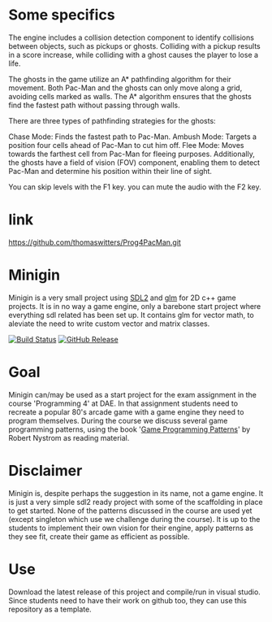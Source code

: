 # Some specifics

The engine includes a collision detection component to identify collisions between objects, such as pickups or ghosts. Colliding with a pickup results in a score increase, while colliding with a ghost causes the player to lose a life.

The ghosts in the game utilize an A* pathfinding algorithm for their movement. Both Pac-Man and the ghosts can only move along a grid, avoiding cells marked as walls. The A* algorithm ensures that the ghosts find the fastest path without passing through walls.

There are three types of pathfinding strategies for the ghosts:

Chase Mode: Finds the fastest path to Pac-Man.
Ambush Mode: Targets a position four cells ahead of Pac-Man to cut him off.
Flee Mode: Moves towards the farthest cell from Pac-Man for fleeing purposes.
Additionally, the ghosts have a field of vision (FOV) component, enabling them to detect Pac-Man and determine his position within their line of sight.

You can skip levels with the F1 key.
you can mute the audio with the F2 key.

# link
https://github.com/thomaswitters/Prog4PacMan.git

# Minigin

Minigin is a very small project using [SDL2](https://www.libsdl.org/) and [glm](https://github.com/g-truc/glm) for 2D c++ game projects. It is in no way a game engine, only a barebone start project where everything sdl related has been set up. It contains glm for vector math, to aleviate the need to write custom vector and matrix classes.

[![Build Status](https://github.com/avadae/minigin/actions/workflows/msbuild.yml/badge.svg)](https://github.com/avadae/msbuild/actions)
[![GitHub Release](https://img.shields.io/github/v/release/avadae/minigin?logo=github&sort=semver)](https://github.com/avadae/minigin/releases/latest)

# Goal

Minigin can/may be used as a start project for the exam assignment in the course 'Programming 4' at DAE. In that assignment students need to recreate a popular 80's arcade game with a game engine they need to program themselves. During the course we discuss several game programming patterns, using the book '[Game Programming Patterns](https://gameprogrammingpatterns.com/)' by Robert Nystrom as reading material. 

# Disclaimer

Minigin is, despite perhaps the suggestion in its name, not a game engine. It is just a very simple sdl2 ready project with some of the scaffolding in place to get started. None of the patterns discussed in the course are used yet (except singleton which use we challenge during the course). It is up to the students to implement their own vision for their engine, apply patterns as they see fit, create their game as efficient as possible.

# Use

Download the latest release of this project and compile/run in visual studio. Since students need to have their work on github too, they can use this repository as a template.

